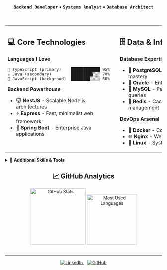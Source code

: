 <div align="center">

### `Backend Developer` • `Systems Analyst` • `Database Architect`

</div>

<br>

<table align="center">
<tr>
<td valign="top" width="50%" style="min-width: 345px;">

## 💻 Core Technologies

**Languages I Love**

<pre>
📘 TypeScript (primary)    ████████████ 95%
☕ Java (secondary)        █████████░░░ 70%
🌟 JavaScript (backgroud)  ████████░░░░ 60%
</pre>

**Backend Powerhouse**

-   🐱 **NestJS** - Scalable Node.js architectures
-   ⚡ **Express** - Fast, minimalist web framework
-   🍃 **Spring Boot** - Enterprise Java applications

</td>
<td valign="top" width="50%" style="min-width: 345px;">

## 🗄️ Data & Infrastructure

**Database Expertise**

-   🐘 **PostgreSQL** - Relational database mastery
-   🔶 **Oracle** - Enterprise database solutions
-   🐬 **MySQL** - Performance-optimized queries
-   🔴 **Redis** - Caching & session management

**DevOps Arsenal**

-   🐳 **Docker** - Containerization expert
-   🌐 **Nginx** - Web server & reverse proxy
-   🐧 **Linux** - System administration

</td>
</tr>
</table>

<details>
<summary>🔧 <strong>Additional Skills & Tools</strong></summary>
<br>

**Testing & Quality**

-   🧪 **Jest** - JavaScript testing framework
-   🚀 **CI/CD** - Continuous integration & deployment

**Message Brokers**

-   🐰 **RabbitMQ** - Reliable message queuing
-   📊 **Apache Kafka** - Stream processing platform

**Monitoring & Observability**

-   📈 **Prometheus** - Metrics collection
-   📊 **Grafana** - Data visualization

**Architecture & Design Patterns**

-   🏗️ **Clean Architecture** - Maintainable system design
-   🔧 **SOLID Principles** - Object-oriented design excellence
-   🏛️ **Domain-Driven Design (DDD)** - Complex domain modeling
-   🎯 **Design Patterns** - Proven software solutions

**Frontend (when needed)**

-   ⚛️ **React**, **NextJS** **Angular**

**Other Languages**

-   🔷 **C#**, **C**, **Python**, **Kotlin**

</details>

<div align="center">

## 📈 GitHub Analytics

<div align="center">
  <a href="https://github.com/jheisonnovak" style="text-decoration: none; color: inherit;">
    <img height="180em" src="https://github-readme-stats-jheison-novak.vercel.app/api?username=jheisonnovak&show_icons=true&count_private=true&ring_color=65E0BD&include_all_commits=true&rank_icon=github&hide_border=true&bg_color=0D1116&text_color=FDFFF5&title_color=65E0BD&icon_color=65E0BD&cache_seconds=43200" alt="GitHub Stats">
    <img height="160em" src="https://github-readme-stats-jheison-novak.vercel.app/api/top-langs/?username=jheisonnovak&layout=compact&theme=chartreuse-dark&hide_border=true&bg_color=0D1116&title_color=65E0BD&cache_seconds=43200" alt="Most Used Languages">
  </a>
</div>

</div>

<br>

---

<div align="center">

<a href="https://www.linkedin.com/in/jheison-novak-017363288/">
  <img src="https://img.shields.io/badge/LinkedIn-Connect-0077B5?style=for-the-badge&logo=linkedin&logoColor=white" alt="LinkedIn">
</a>
&nbsp;&nbsp;
<a href="https://github.com/jheisonnovak">
  <img src="https://img.shields.io/badge/GitHub-Follow-181717?style=for-the-badge&logo=github&logoColor=white" alt="GitHub">
</a>

</div>
